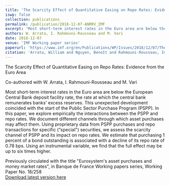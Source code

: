 ```yaml
---
title: 'The Scarcity Effect of Quantitative Easing on Repo Rates: Evidence from the Euro Area (*Forthcoming in JFE*)'
iswp: false
collection: publications
permalink: /publication/2018-12-07-ANRRV_IMF
excerpt: 'Most short-term interest rates in the Euro area are below the European Central Bank deposit facility rate, the rate at which the central bank remunerates excess reserves. This unexpected development coincided with the start of the Public Sector Purchase Program (PSPP). In this paper, we explore empirically the interactions between the PSPP and repo rates. We document different channels through which asset purchases may affect them. Using proprietary data from PSPP purchases and repo transactions for specific (“special") securities, we assess the scarcity channel of PSPP and its impact on repo rates. We estimate that purchasing 1 percent of a bond outstanding is associated with a decline of its repo rate of 0.78 bps.'
authors: W. Arrata, I. Rahmouni-Rousseau and M. Vari
date: 2018-12-07
venue: 'IMF Working paper series'
paperurl: 'https://www.imf.org/en/Publications/WP/Issues/2018/12/07/The-Scarcity-Effect-of-Quantitative-Easing-on-Repo-Rates-Evidence-from-the-Euro-Area-46404'
citation: 'Arrata, William and Nguyen, Benoît and Rahmouni-Rousseau, Imene and Vari, Miklos, The Scarcity Effect of Quantitative Easing on Repo Rates: Evidence from the Euro Area (December 2018) IMF Working Paper No. 18/258.'
---
```


The Scarcity Effect of Quantitative Easing on Repo Rates: Evidence from the Euro Area

Co-authored with W. Arrata, I. Rahmouni-Rousseau and M. Vari

Most short-term interest rates in the Euro area are below the European Central Bank deposit facility rate, the rate at which the central bank remunerates banks' excess reserves. This unexpected development coincided with the start of the Public Sector Purchase Program (PSPP). In this paper, we explore empirically the interactions between the PSPP and repo rates. We document different channels through which asset purchases may affect them. Using proprietary data from PSPP purchases and repo transactions for specific (“special") securities, we assess the scarcity channel of PSPP and its impact on repo rates. We estimate that purchasing 1 percent of a bond outstanding is associated with a decline of its repo rate of 0.78 bps. Using an instrumental variable, we find that the full effect may be up to six times higher.  


Previously circulated with the title "Eurosystem's asset purchases and money market rates", in Banque de France Working papers series, Working Paper No. 18/258   
[Download latest version here](../files/paper3.pdf)
